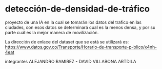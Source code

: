 # detección-de-densidad-de-tráfico
proyecto de una IA en la cual se tomarán los datos del trafico en las ciudades, con esos datos se determinará cual es la menos densa, y por su parte cuál es la mejor manera de movilización.
  
  
  La dirección de enlace del dataset que se está se utilizará es: https://www.datos.gov.co/Transporte/Horario-de-transporte-p-blico/x4nh-4eat
  
  integrantes ALEJANDRO RAMIREZ  -  DAVID VILLABONA ARTDILA

